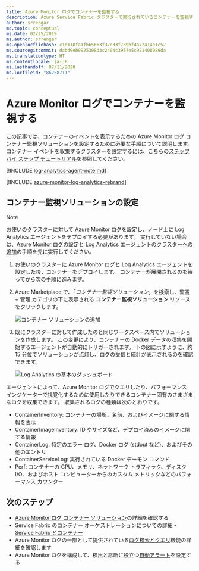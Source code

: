 ```yaml
---
title: Azure Monitor ログでコンテナーを監視する
description: Azure Service Fabric クラスターで実行されているコンテナーを監視するために Azure Monitor ログを使用します。
author: srrengar
ms.topic: conceptual
ms.date: 02/25/2019
ms.author: srrengar
ms.openlocfilehash: c1d118fa1fb65663f37e33f739bf4a72a14e1c52
ms.sourcegitcommit: dabd9eb9925308d3c2404c3957e5c921408089da
ms.translationtype: HT
ms.contentlocale: ja-JP
ms.lasthandoff: 07/11/2020
ms.locfileid: "86258711"
---
```

# <a name="monitor-containers-with-azure-monitor-logs"></a>Azure Monitor ログでコンテナーを監視する
 
この記事では、コンテナーのイベントを表示するための Azure Monitor ログ コンテナー監視ソリューションを設定するために必要な手順について説明します。 コンテナー イベントを収集するクラスターを設定するには、こちらの[ステップ バイ ステップ チュートリアル](service-fabric-tutorial-monitoring-wincontainers.md)を参照してください。 

[!INCLUDE [log-analytics-agent-note.md](../../includes/log-analytics-agent-note.md)]

[!INCLUDE [azure-monitor-log-analytics-rebrand](../../includes/azure-monitor-log-analytics-rebrand.md)]

## <a name="set-up-the-container-monitoring-solution"></a>コンテナー監視ソリューションの設定

> [!NOTE]
> お使いのクラスターに対して Azure Monitor ログを設定し、ノード上に Log Analytics エージェントをデプロイする必要があります。 実行していない場合は、[Azure Monitor ログの設定](service-fabric-diagnostics-oms-setup.md)と [Log Analytics エージェントのクラスターへの追加](service-fabric-diagnostics-oms-agent.md)の手順を先に実行してください。

1. お使いのクラスターに Azure Monitor ログと Log Analytics エージェントを設定した後、コンテナーをデプロイします。 コンテナーが展開されるのを待ってから次の手順に進みます。

2. Azure Marketplace で、「*コンテナー監視ソリューション*」を検索し、監視 + 管理 カテゴリの下に表示される **コンテナー監視ソリューション** リソースをクリックします。

    ![コンテナー ソリューションの追加](./media/service-fabric-diagnostics-event-analysis-oms/containers-solution.png)

3. 既にクラスターに対して作成したのと同じワークスペース内でソリューションを作成します。 この変更により、コンテナーの Docker データの収集を開始するエージェントが自動的にトリガーされます。 下の図に示すように、約 15 分位でソリューションが点灯し、ログの受信と統計が表示されるのを確認できます。

    ![Log Analytics の基本のダッシュボード](./media/service-fabric-diagnostics-event-analysis-oms/oms-containers-dashboard.png)

エージェントによって、Azure Monitor ログでクエリしたり、パフォーマンス インジケーターで視覚化するために使用したりできるコンテナー固有のさまざまなログを収集できます。 収集されるログの種類は次のとおりです。

* ContainerInventory: コンテナーの場所、名前、およびイメージに関する情報を表示
* ContainerImageInventory: ID やサイズなど、デプロイ済みのイメージに関する情報
* ContainerLog: 特定のエラー ログ、Docker ログ (stdout など)、およびその他のエントリ
* ContainerServiceLog: 実行されている Docker デーモン コマンド
* Perf: コンテナーの CPU、メモリ、ネットワーク トラフィック、ディスク I/O、およびホスト コンピューターからのカスタム メトリックなどのパフォーマンス カウンター



## <a name="next-steps"></a>次のステップ
* [Azure Monitor ログ コンテナー ソリューション](../azure-monitor/insights/containers.md)の詳細を確認する
* Service Fabric のコンテナー オーケストレーションについての詳細 - [Service Fabric とコンテナー](service-fabric-containers-overview.md)
* Azure Monitor ログの一部として提供されている[ログ検索とクエリ](../azure-monitor/log-query/log-query-overview.md)機能の詳細を確認します
* Azure Monitor ログを構成して、検出と診断に役立つ[自動アラート](../azure-monitor/platform/alerts-overview.md)を設定する
